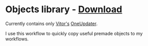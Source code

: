 # Objects library - [Download](https://github.com/nikitavoloboev/small-workflows/blob/master/objects-library/Objects%20library.alfredworkflow?raw=true)
Currently contains only [Vitor's](https://github.com/vitorgalvao) [OneUpdater](https://github.com/vitorgalvao/alfred-workflows/tree/master/OneUpdater).

I use this workflow to quickly copy useful premade objects to my workflows.
